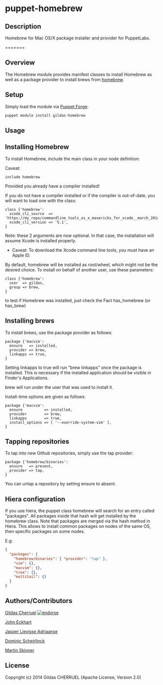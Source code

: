 puppet-homebrew
===============


## Description

Homebrew for Mac OS/X package installer and provider for PuppetLabs.

=======

Overview
--------

The Homebrew module provides manifest classes to install Homebrew as well as a package provider to install brews from [homebrew](http://brew.sh).

Setup
-----

Simply load the module via [Puppet Forge](https://forge.puppetlabs.com/gildas/homebrew):

```sh
puppet module install gildas-homebrew
```

Usage
-----

## Installing Homebrew

To install Homebrew, include the main class in your node definition:

Caveat: 

```Puppet
include homebrew
```

Provided you already have a compiler installed!

If you do not have a compiler installed or if the compiler is out-of-date, you will want to load one with the class:

```Puppet
class {'homebrew':
  xcode_cli_source  => 'https://my_repo/commandline_tools_os_x_mavericks_for_xcode__march_2014.dmg',
  xcode_cli_version => '5.1',
}
```
Note: these 2 arguments are now optional. In that case, the installation will assume Xcode is installed properly.

  * Caveat: To download the Xcode command line tools, you must have an Apple ID.

By default, homebrew will be installed as root/wheel, which might not be the desired choice.
To install on behalf of another user, use these parameters:

```Puppet
class {'homebrew':
  user  => gildas,
  group => brew,
}
```

to test if Homebrew was installed, just check the Fact has_homebrew (or has_brew)

## Installing brews

To install brews, use the package provider as follows:

```puppet
package {'macvim':
  ensure   => installed,
  provider => brew,
  linkapps => true, 
}
```
Setting linkapps to true will run "brew linkapps" once the package is installed.
This is necessary if the installed application should be visible in Finder's Applications. 

brew will run under the user that was used to install it.

Install-time options are given as follows:

```puppet
package {'macvim':
  ensure          => installed,
  provider        => brew,
  linkapps        => true, 
  install_options => [ '--override-system-vim' ],
}
```

## Tapping repositories

To tap into new Github repositories, simply use the tap provider:

```puppet
package {'homebrew/binaries':
  ensure   => present,
  provider => tap,
}
```

You can untap a repository by setting ensure to absent.

## Hiera configuration
If you use hiera, the puppet class homebrew will search for an entry called "packages".
All packages inside that hash will get installed by the homebrew class.
Note that packages are merged via the hash method in Hiera. This allows to install common packages on nodes of the same OS, then specific packages on some nodes.

E.g:
```json
{
  "packages": {
    "homebrew/binaries": { "provider": "tap" },
    "vim": {},
    "macvim": {},
    "tree": {},
    "multitail": {}
  }
}
```

## Authors/Contributors

[Gildas Cherruel](https://github.com/gildas) [![endorse](https://api.coderwall.com/gildas/endorsecount.png)](https://coderwall.com/gildas)

[John Eckhart](https://github.com/jeckhart)

[Jasper Lievisse Adriaanse](https://github.com/jasperla)

[Dominic Scheirlinck](https://github.com/dominics)

[Martin Skinner](https://github.com/mask)


## License

Copyright (c) 2014 Gildas CHERRUEL (Apache License, Version 2.0)
